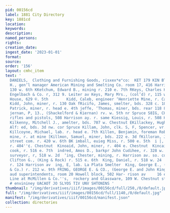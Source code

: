 ```yaml
---
pid: 00156cd
label: 1881 City Directory
key: 1881cd
location: 
keywords: 
description: 
named_persons: 
rights: 
creation_date: 
ingest_date: '2023-01-01'
format: 
source: 
order: '156'
layout: cmhc_item
text: '                                                                          At
  DANIELS,  Clothing and Furnishing Goods, risxex*e"co:  KET 179 KIN BTCHAM FRANK
  H., gen’l manager American Mining and Smelting Co. room 17, 416 Harrison av. r.
  130 w. 6th KKetchum, Edward B., mining r. 210 e. 7th RKeys, Charles H., biksmith
  Engelbach & Co. r, 312 9. Leiter av Keys, Mary Mrs., (col’d) r, 115 w. 6th Pkeystone
  House, 629 ©. 5th        Kidd, Caleb, engineer ‘Henriette Mine, r. Carbonate Hill
  Kidd, John, miner, r. 130 Oak fRicifo, James, smelter, bds. 328 c. 10th Kieffe,
  Patrick, miner, r. head e. 4th jeffe, ‘Thomas, miner, bds. rear 118 8, Toledo av
  jernan, P, 13., (Shackelford & Kiernan) rv. w. 5th nr Spruce S8IG, CHARLES, cuns,
  rifles and pistols, 508 Harrison ay. r. same Kiessig, Louis, r. 508 Harrison av
  Kilkenny, Mitchell J., amelter, bds. 707 w. Chestnut EKillackey, Hugh, moulder John
  Alf: ed, bds. 3d nw. cor Spruce Killam, John, clk. S, F, Spencer, vr. 186 w. 7th
  Killcoyne, Michael, lab. r. head e. 7th Killen, Benjamin, foreman Robert E. Lee
  mine, r. at mine [Killmon, Samuel, miner, bds. 222 e. 3d fKilloran, Joseph M., dep.
  street com. r. 420 w. 6th BK imball, euieg Miss, r. 500 e. 5th  i |, AL We, miner,
  r. 404''¢. Chestnut  Kinoaid, John, miner, r. 404 e. Chestnut  Kincaid, Robert H.,
  cook, r. 516 e. 7th  indred, Amos D., barkpr John Cudihee, r. 328 w. 3d  ing, Charles,
  surveyor, r, 518 w. 2d  ‘ing, Chester, mining, r. Harrison av. so. cor. 14th  Xing,
  Clifton G., (King & Rock) r. 515 e. 6th  King, Daniel, r. 518 w. 24  , D. C., mining,
  r. 124 Harrison av  ing, E, lab. La Plata Smelter  King, George E., (George E. King
  & Co.) r. 212 w. 9th FRING, GEORGE E. & CO., (George E. and John King) arc! tects
  aud superintendents, room 20 Howell block, 502 Har- rison av     16 e. 4th A Full
  Line at McMillen & Co.''s,  rockery and Glassware, 109 W. Chestnut st.        ‘susatin
  # envininey UACAOT JO SLYOS TIV UNV SHTONINS '
thumbnail: "/img/derivatives/iiif/images/00156cd/full/250,/0/default.jpg"
full: "/img/derivatives/iiif/images/00156cd/full/1140,/0/default.jpg"
manifest: "/img/derivatives/iiif/00156cd/manifest.json"
collection: directories
---
```

